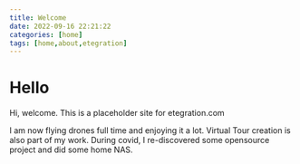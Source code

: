 ```yaml
---
title: Welcome
date: 2022-09-16 22:21:22
categories: [home]
tags: [home,about,etegration]
---
```


# Hello

Hi, welcome. This is a placeholder site for etegration.com

I am now flying drones full time and enjoying it a lot. Virtual Tour creation is also part of my work. During covid, I re-discovered some opensource project and did some home NAS.